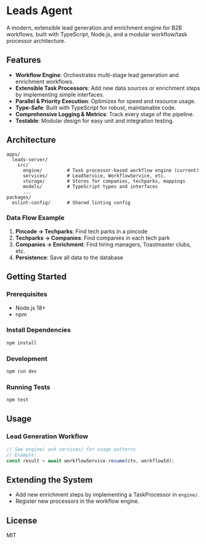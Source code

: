 # Leads Agent

A modern, extensible lead generation and enrichment engine for B2B workflows, built with TypeScript, Node.js, and a modular workflow/task processor architecture.

## Features

- **Workflow Engine**: Orchestrates multi-stage lead generation and enrichment workflows.
- **Extensible Task Processors**: Add new data sources or enrichment steps by implementing simple interfaces.
- **Parallel & Priority Execution**: Optimizes for speed and resource usage.
- **Type-Safe**: Built with TypeScript for robust, maintainable code.
- **Comprehensive Logging & Metrics**: Track every stage of the pipeline.
- **Testable**: Modular design for easy unit and integration testing.

## Architecture

```
apps/
  leads-server/
    src/
      engine/         # Task processor-based workflow engine (current)
      services/       # LeadService, WorkflowService, etc.
      storage/        # Stores for companies, techparks, mappings
      models/         # TypeScript types and interfaces
      ...
packages/
  eslint-config/      # Shared linting config
```

### Data Flow Example

1. **Pincode → Techparks**: Find tech parks in a pincode
2. **Techparks → Companies**: Find companies in each tech park
3. **Companies → Enrichment**: Find hiring managers, Toastmaster clubs, etc.
4. **Persistence**: Save all data to the database

## Getting Started

### Prerequisites

- Node.js 18+
- npm

### Install Dependencies

```sh
npm install
```

### Development

```sh
npm run dev
```

### Running Tests

```sh
npm test
```

## Usage

### Lead Generation Workflow

```typescript
// See engine/ and services/ for usage patterns
// Example:
const result = await workflowService.resume(ctx, workflowId);
```

## Extending the System

- Add new enrichment steps by implementing a TaskProcessor in `engine/`.
- Register new processors in the workflow engine.

## License

MIT
